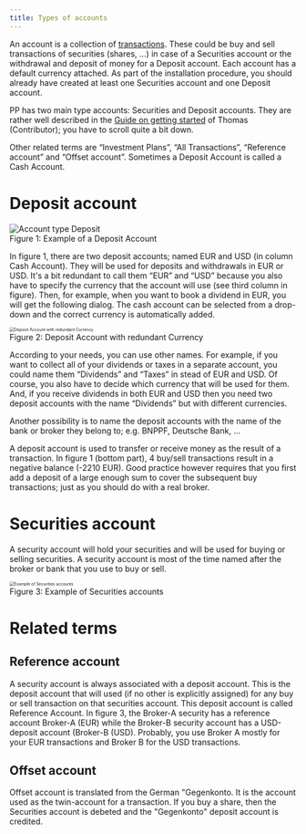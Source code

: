 ```yaml
---
title: Types of accounts
---
```

An account is a collection of [transactions](/pp/transaction). These could be buy and sell transactions of securities (shares, …) in case of a Securities account or the withdrawal and deposit of money for a Deposit account. Each account has a default currency attached. As part of the installation procedure, you should already have created at least one Securities account and one Deposit account.

PP has two main type accounts: Securities and Deposit accounts. They are rather well described in the [Guide on getting started]([https://forum.portfolio-performance.info/t/guide-on-getting-started/5390#accounts-6]) of Thomas (Contributor); you have to scroll quite a bit down.

Other related terms are “Investment Plans”, “All Transactions”, “Reference account” and “Offset account”. Sometimes a Deposit Account is called a Cash Account.

# Deposit account

<img src="../images/account-types-deposit.png" alt="Account type Deposit" style="zoom:100%;" />
<figcaption>Figure 1: Example of a Deposit Account</figcaption>


In figure 1, there are two deposit accounts; named EUR and USD (in column Cash Account). They will be used for deposits and withdrawals in EUR or USD. It's a bit redundant to call them “EUR” and “USD” because you also have to specify the currency that the account will use (see third column in figure). Then, for example, when you want to book a dividend in EUR, you will get the following dialog. The cash account can be selected from a drop-down and the correct currency is automatically added.


<img src="../images/account-dividend-booking.png" alt="Deposit Account with redundant Currency" style="zoom:50%;" />
<figcaption>Figure 2: Deposit Account with redundant Currency</figcaption>

According to your needs, you can use other names. For example, if you want to collect all of your dividends or taxes in a separate account, you could name them “Dividends” and “Taxes” in stead of EUR and USD. Of course, you also have to decide which currency that will be used for them. And, if you receive dividends in both EUR and USD then you need two deposit accounts with the name “Dividends” but with different currencies.

Another possibility is to name the deposit accounts with the name of the bank or broker they belong to; e.g. BNPPF, Deutsche Bank, …

A deposit account is used to transfer or receive money as the result of a transaction. In figure 1 (bottom part), 4 buy/sell transactions result in a negative balance (-2210 EUR). Good practice however requires that you first add a deposit of a large enough sum to cover the subsequent buy transactions; just as you should do with a real broker.

# Securities account

A security account will hold your securities and will be used for buying or selling securities. A security account is most of the time named after the broker or bank that you use to buy or sell.

<img src="../images/account_securities.png" alt="Example of Securities accounts" style="zoom:50%;" />
<figcaption>Figure 3: Example of Securities accounts</figcaption>

# Related terms

## Reference account

A security account is always associated with a deposit account. This is the deposit account that will used (if no other is explicitly assigned) for any buy or sell transaction on that securities account. This deposit account is called Reference Account. In figure 3, the Broker-A security has a reference account Broker-A (EUR) while the Broker-B security account has a USD-deposit account (Broker-B (USD). Probably, you use Broker A mostly for your EUR transactions and Broker B for the USD transactions.

## Offset account
Offset account is translated from the German "Gegenkonto. It is the account used as the twin-account for a transaction. If you buy a share, then the Securities account is debeted and the "Gegenkonto" deposit account is credited.